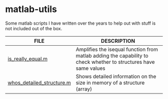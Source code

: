 # matlab-utils

Some  matlab scripts I have written over the years to help out with stuff is not included out of the box.

| FILE | DESCRIPTION |
| ------ | ------ |
| [is_really_equal.m](is_really_equal.m) | Amplifies the isequal function from matlab adding the capability to check whether to structures have same values |
| [whos_detailed_structure.m](whos_detailed_structure.m) | Shows detailed information on the size in memory of a structure (array) |
